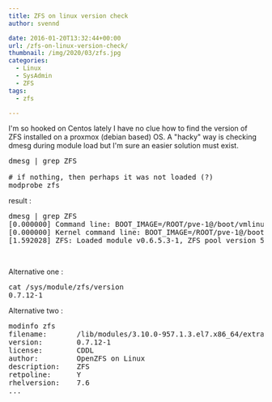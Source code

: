 ```yaml
---
title: ZFS on linux version check
author: svennd

date: 2016-01-20T13:32:44+00:00
url: /zfs-on-linux-version-check/
thumbnail: /img/2020/03/zfs.jpg
categories:
  - Linux
  - SysAdmin
  - ZFS
tags:
  - zfs

---
```

I'm so hooked on Centos lately I have no clue how to find the version of ZFS installed on a proxmox (debian based) OS. A "hacky" way is checking dmesg during module load but I'm sure an easier solution must exist.

<pre>dmesg | grep ZFS

# if nothing, then perhaps it was not loaded (?)
modprobe zfs</pre>

result :

<pre>dmesg | grep ZFS
[0.000000] Command line: BOOT_IMAGE=/ROOT/pve-1@/boot/vmlinuz-4.2.6-1-pve root=ZFS=/ROOT/pve-1 ro boot=zfs root=ZFS=rpool/ROOT/pve-1 boot=zfs quiet
[0.000000] Kernel command line: BOOT_IMAGE=/ROOT/pve-1@/boot/vmlinuz-4.2.6-1-pve root=ZFS=/ROOT/pve-1 ro boot=zfs root=ZFS=rpool/ROOT/pve-1 boot=zfs quiet
[1.592028] ZFS: Loaded module v0.6.5.3-1, ZFS pool version 5000, ZFS filesystem version 5
</pre>

&nbsp;

Alternative one :

<pre>cat /sys/module/zfs/version
0.7.12-1
</pre>

Alternative two :

<pre>modinfo zfs
filename:       /lib/modules/3.10.0-957.1.3.el7.x86_64/extra/zfs.ko.xz
version:        0.7.12-1
license:        CDDL
author:         OpenZFS on Linux
description:    ZFS
retpoline:      Y
rhelversion:    7.6
...</pre>

&nbsp;